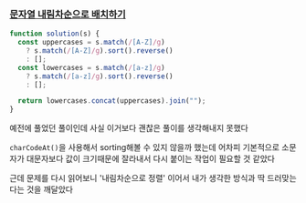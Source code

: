 ### [문자열 내림차순으로 배치하기](https://school.programmers.co.kr/learn/courses/30/lessons/12917)

```js
function solution(s) {
  const uppercases = s.match(/[A-Z]/g)
    ? s.match(/[A-Z]/g).sort().reverse()
    : [];
  const lowercases = s.match(/[a-z]/g)
    ? s.match(/[a-z]/g).sort().reverse()
    : [];

  return lowercases.concat(uppercases).join("");
}
```

예전에 풀었던 풀이인데 사실 이거보다 괜찮은 풀이를 생각해내지 못했다

`charCodeAt()`을 사용해서 sorting해볼 수 있지 않을까 했는데 어차피 기본적으로 소문자가 대문자보다 값이 크기때문에 잘라내서 다시 붙이는 작업이 필요할 것 같았다

근데 문제를 다시 읽어보니 '내림차순으로 정렬' 이어서 내가 생각한 방식과 딱 드러맞는다는 것을 깨달았다
